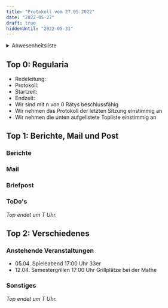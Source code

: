 ```yaml
---
title: "Protokoll vom 27.05.2022"
date: "2022-05-27"
draft: true
hiddenUntil: "2022-05-31"
---
```


<details>
<summary>Anwesenheitsliste</summary>

#### Anwesende Rätys

#### Abwesende Rätys

#### Entschuldigte Rätys

#### Gäste

</details>

## Top 0: Regularia

- Redeleitung: 
- Protokoll: 
- Startzeit: 
- Endzeit: 
- Wir sind mit n von 0 Rätys beschlussfähig
- Wir nehmen das Protokoll der letzten Sitzung einstimmig an
- Wir nehmen die unten aufgelistete Topliste einstimmig an

## Top 1: Berichte, Mail und Post

### Berichte

### Mail

### Briefpost

### ToDo's

_Top endet um T Uhr._

## Top 2: Verschiedenes

### Anstehende Veranstaltungen
- 05.04. Spieleabend 17:00 Uhr 33er
- 12.04. Semestergrillen 17:00 Uhr Grillplätze bei der Mathe

### Sonstiges

_Top endet um T Uhr._
